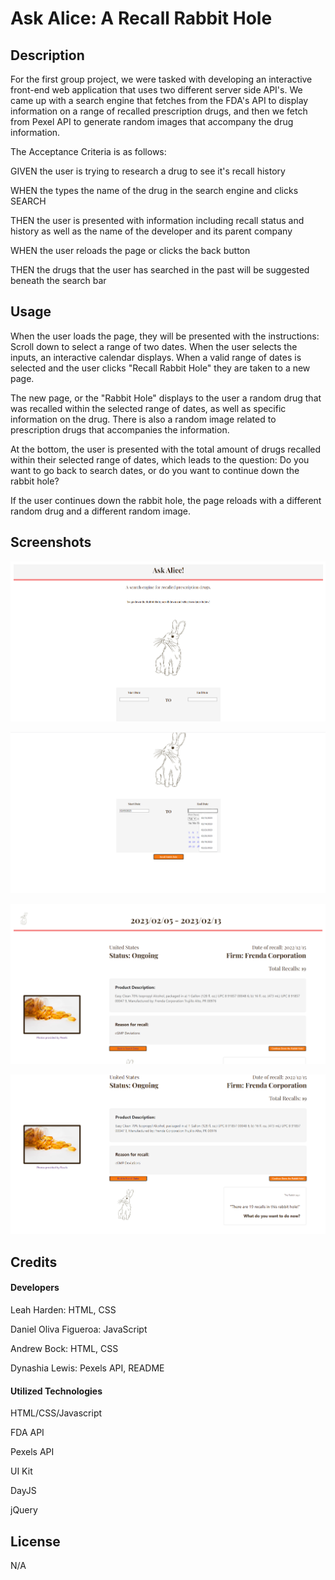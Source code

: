 # Ask Alice: A Recall Rabbit Hole

## Description

For the first group project, we were tasked with developing an interactive front-end web application that uses two different server side API's. We came up with a search engine that fetches from the FDA's API to display information on a range of recalled prescription drugs, and then we fetch from Pexel API to generate random images that accompany the drug information.

The Acceptance Criteria is as follows:

GIVEN the user is trying to research a drug to see it's recall history

WHEN the types the name of the drug in the search engine and clicks SEARCH

THEN the user is presented with information including recall status and history as well as the name of the developer and its parent company

WHEN the user reloads the page or clicks the back button

THEN the drugs that the user has searched in the past will be suggested beneath the search bar


## Usage

When the user loads the page, they will be presented with the instructions: Scroll down to select a range of two dates. When the user selects the inputs, an interactive calendar displays. When a valid range of dates is selected and the user clicks "Recall Rabbit Hole" they are taken to a new page.

The new page, or the "Rabbit Hole" displays to the user a random drug that was recalled within the selected range of dates, as well as specific information on the drug. There is also a random image related to prescription drugs that accompanies the information.

At the bottom, the user is presented with the total amount of drugs recalled within their selected range of dates, which leads to the question: Do you want to go back to search dates, or do you want to continue down the rabbit hole?

If the user continues down the rabbit hole, the page reloads with a different random drug and a different random image.

## Screenshots

![Landing page of Ask Alice.](./photos/ask-alice_screenshot1.png)

![Selecting range of dates before searching.](./photos/ask-alice_screenshot2.png)

![Results page.](./photos/ask-alice_screenshot3.png)

![What do you want to do now?](./photos/ask-alice_screenshot4.png)



## Credits

#### Developers

Leah Harden: HTML, CSS

Daniel Oliva Figueroa: JavaScript

Andrew Bock: HTML, CSS

Dynashia Lewis: Pexels API, README

#### Utilized Technologies

HTML/CSS/Javascript

FDA API

Pexels API

UI Kit

DayJS

jQuery

## License

N/A